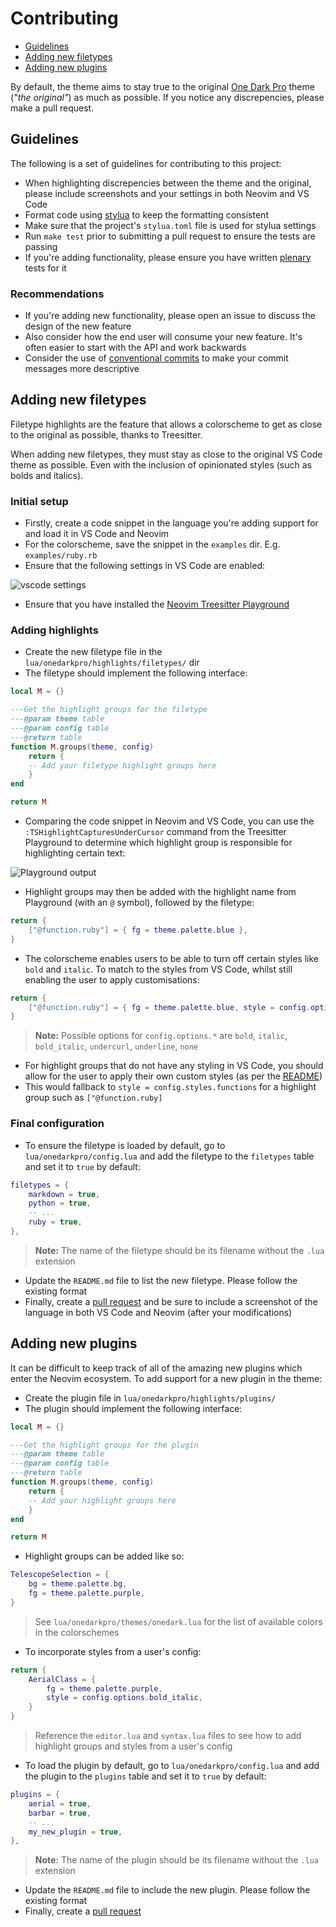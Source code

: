 # Contributing

- [Guidelines](#guidelines)
- [Adding new filetypes](#adding-new-filetypes)
- [Adding new plugins](#adding-new-plugins)

By default, the theme aims to stay true to the original [One Dark Pro](https://github.com/Binaryify/OneDark-Pro)
theme (_"the original"_) as much as possible. If you notice any discrepencies, please make a pull request.

## Guidelines

The following is a set of guidelines for contributing to this project:

- When highlighting discrepencies between the theme and the original, please include screenshots and your settings in both Neovim and VS Code
- Format code using [stylua](https://github.com/johnnymorganz/stylua) to keep the formatting consistent
- Make sure that the project's `stylua.toml` file is used for stylua settings
- Run `make test` prior to submitting a pull request to ensure the tests are passing
- If you're adding functionality, please ensure you have written [plenary](https://github.com/nvim-lua/plenary.nvim/blob/master/TESTS_README.md) tests for it

### Recommendations

- If you're adding new functionality, please open an issue to discuss the design of the new feature
- Also consider how the end user will consume your new feature. It's often easier to start with the API and work backwards
- Consider the use of [conventional commits](https://www.conventionalcommits.org/en/v1.0.0/) to make your commit messages more descriptive

## Adding new filetypes
Filetype highlights are the feature that allows a colorscheme to get as close to the original as possible, thanks to Treesitter.

When adding new filetypes, they must stay as close to the original VS Code theme as possible. Even with the inclusion of opinionated styles (such as bolds and italics).

### Initial setup

- Firstly, create a code snippet in the language you're adding support for and load it in VS Code and Neovim
- For the colorscheme, save the snippet in the `examples` dir. E.g. `examples/ruby.rb`
- Ensure that the following settings in VS Code are enabled:

<img src="https://user-images.githubusercontent.com/9512444/196125493-e4a84477-6396-49c5-b1a9-6c5c548458c0.png" alt="vscode settings" />

- Ensure that you have installed the [Neovim Treesitter Playground](https://github.com/nvim-treesitter/playground)

### Adding highlights

- Create the new filetype file in the `lua/onedarkpro/highlights/filetypes/` dir
- The filetype should implement the following interface:

```lua
local M = {}

---Get the highlight groups for the filetype
---@param theme table
---@param config table
---@return table
function M.groups(theme, config)
    return {
    -- Add your filetype highlight groups here
    }
end

return M
```

- Comparing the code snippet in Neovim and VS Code, you can use the `:TSHighlightCapturesUnderCursor` command from the Treesitter Playground to determine which highlight group is responsible for highlighting certain text:

<img src="https://user-images.githubusercontent.com/9512444/196629898-ce690157-99f5-4540-bdfa-e28ac3d5e012.png" alt="Playground output" />

- Highlight groups may then be added with the highlight name from Playground (with an `@` symbol), followed by the filetype:

```lua
return {
    ["@function.ruby"] = { fg = theme.palette.blue },
}
```

- The colorscheme enables users to be able to turn off certain styles like `bold` and `italic`. To match to the styles from VS Code, whilst still enabling the user to apply customisations:

```lua
return {
    ["@function.ruby"] = { fg = theme.palette.blue, style = config.options.bold },
}
```
> **Note:** Possible options for `config.options.*` are `bold`, `italic`, `bold_italic`, `undercurl`, `underline`, `none`

- For highlight groups that do not have any styling in VS Code, you should allow for the user to apply their own custom styles (as per the [README](https://github.com/olimorris/onedarkpro.nvim#configuring-styles))
- This would fallback to `style = config.styles.functions` for a highlight group such as `["@function.ruby]`

### Final configuration

- To ensure the filetype is loaded by default, go to `lua/onedarkpro/config.lua` and add the filetype to the `filetypes` table and set it to `true` by default:

```lua
filetypes = {
    markdown = true,
    python = true,
    -- ...
    ruby = true,
},
```
> **Note:** The name of the filetype should be its filename without the `.lua` extension

- Update the `README.md` file to list the new filetype. Please follow the existing format
- Finally, create a [pull request](https://docs.github.com/en/pull-requests/collaborating-with-pull-requests/proposing-changes-to-your-work-with-pull-requests/about-pull-requests) and be sure to include a screenshot of the language in both VS Code and Neovim (after your modifications)

## Adding new plugins

It can be difficult to keep track of all of the amazing new plugins which enter the Neovim ecosystem. To add support for a new plugin in the theme:

- Create the plugin file in `lua/onedarkpro/highlights/plugins/`
- The plugin should implement the following interface:
```lua
local M = {}

---Get the highlight groups for the plugin
---@param theme table
---@param config table
---@return table
function M.groups(theme, config)
    return {
    -- Add your highlight groups here
    }
end

return M
```
- Highlight groups can be added like so:
```lua
TelescopeSelection = {
    bg = theme.palette.bg,
    fg = theme.palette.purple,
}
```
> See `lua/onedarkpro/themes/onedark.lua` for the list of available colors in the colorschemes

- To incorporate styles from a user's config:

```lua
return {
    AerialClass = {
        fg = theme.palette.purple,
        style = config.options.bold_italic,
    }
}
```
> Reference the `editor.lua` and `syntax.lua` files to see how to add highlight groups and styles from a user's config

- To load the plugin by default, go to `lua/onedarkpro/config.lua` and add the plugin to the `plugins` table and set it to `true` by default:

```lua
plugins = {
    aerial = true,
    barbar = true,
    -- ...
    my_new_plugin = true,
},
```
> **Note:** The name of the plugin should be its filename without the `.lua` extension

- Update the `README.md` file to include the new plugin. Please follow the existing format
- Finally, create a [pull request](https://docs.github.com/en/pull-requests/collaborating-with-pull-requests/proposing-changes-to-your-work-with-pull-requests/about-pull-requests)
